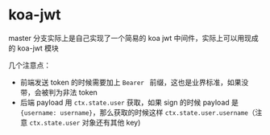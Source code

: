 # koa-jwt

master 分支实际上是自己实现了一个简易的 koa jwt 中间件，实际上可以用现成的 koa-jwt 模块

几个注意点：

* 前端发送 token 的时候需要加上 `Bearer ` 前缀，这也是业界标准，如果没带，会被判为非法 token
* 后端 payload 用 `ctx.state.user` 获取，如果 sign 的时候 payload 是 `{username: username}`，那么获取的时候这样 `ctx.state.user.username`（注意 `ctx.state.user` 对象还有其他 key)